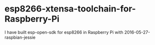 # esp8266-xtensa-toolchain-for-Raspberry-Pi
I have built esp-open-sdk for esp8266 in Raspberry Pi with 2016-05-27-raspbian-jessie
